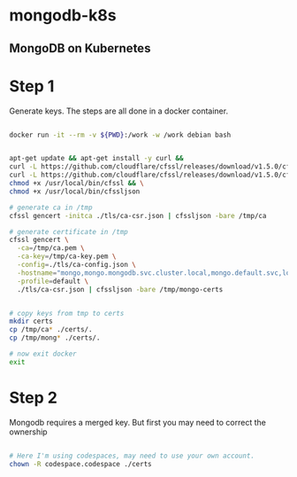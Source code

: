 # mongodb-k8s
## MongoDB on Kubernetes

# Step 1

Generate keys.  The steps are all done in a docker container.

```bash

docker run -it --rm -v ${PWD}:/work -w /work debian bash


apt-get update && apt-get install -y curl &&
curl -L https://github.com/cloudflare/cfssl/releases/download/v1.5.0/cfssl_1.5.0_linux_amd64 -o /usr/local/bin/cfssl && \
curl -L https://github.com/cloudflare/cfssl/releases/download/v1.5.0/cfssljson_1.5.0_linux_amd64 -o /usr/local/bin/cfssljson && \
chmod +x /usr/local/bin/cfssl && \
chmod +x /usr/local/bin/cfssljson

# generate ca in /tmp
cfssl gencert -initca ./tls/ca-csr.json | cfssljson -bare /tmp/ca

# generate certificate in /tmp
cfssl gencert \
  -ca=/tmp/ca.pem \
  -ca-key=/tmp/ca-key.pem \
  -config=./tls/ca-config.json \
  -hostname="mongo,mongo.mongodb.svc.cluster.local,mongo.default.svc,localhost,127.0.0.1,mongo.pigbot.svc.cluster.local,34.117.143.215,34.66.213.165,mongo.cwxstat.io" \
  -profile=default \
  ./tls/ca-csr.json | cfssljson -bare /tmp/mongo-certs


# copy keys from tmp to certs
mkdir certs
cp /tmp/ca* ./certs/.
cp /tmp/mong* ./certs/.

# now exit docker
exit
```

# Step 2

Mongodb requires a merged key. But first you may
need to correct the ownership

```bash

# Here I'm using codespaces, may need to use your own account.
chown -R codespace.codespace ./certs



```
